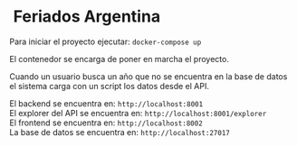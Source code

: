 #  Feriados Argentina

Para iniciar el proyecto ejecutar:
`docker-compose up`

El contenedor se encarga de poner en marcha el proyecto.

Cuando un usuario busca un año que no se encuentra en la base de datos el sistema carga con un script los datos desde el API.

El backend se encuentra en: `http://localhost:8001`<br>
El explorer del API se encuentra en: `http://localhost:8001/explorer`<br>
El frontend se encuentra en: `http://localhost:8002`<br>
La base de datos se encuentra en: `http://localhost:27017`
